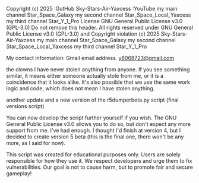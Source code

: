 Copyright (c) 2025 :GutHub Sky-Stars-Air-Yaxcess :YouTube my main channel Star_Space_Galaxy my second channel Star_Space_Local_Yaxcess my third channel Star_Y_1_Pro License GNU General Public License v3.0 (GPL-3.0) Do not remove this header. All rights reserved under GNU General Public License v3.0 (GPL-3.0) and Copyright violation (c) 2025 Sky-Stars-Air-Yaxcess my main channel Star_Space_Galaxy my second channel Star_Space_Local_Yaxcess my third channel Star_Y_1_Pro

My contact information: Gmail email address. y8068723@gmail.com

the clowns I have never stolen anything from anyone. If you see something similar, it means either someone actually stole from me, or it is a coincidence that it looks alike. It's also possible that we use the same work logic and code, which does not mean I have stolen anything.

another update and a new version of the r5dumperbeta.py script (final versions script) 

You can now develop the script further yourself if you wish. The GNU General Public License v3.0 allows you to do so, but don't expect any more support from me. I've had enough. I thought I'd finish at version 4, but I decided to create version 5 beta (this is the final one, there won't be any more, as I said for now).

This script was created for educational purposes only. Users are solely responsible for how they use it. We respect developers and urge them to fix vulnerabilities. Our goal is not to cause harm, but to promote fair and secure gameplay!
